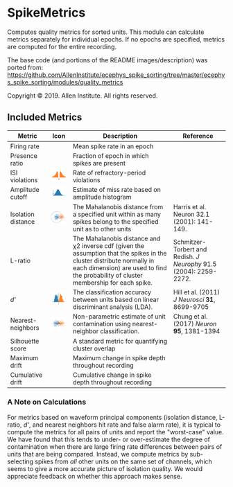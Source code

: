 # SpikeMetrics
Computes quality metrics for sorted units. This module can calculate metrics separately for individual epochs. If no epochs are specified, metrics are computed for the entire recording.

The base code (and portions of the README images/description) was ported from: https://github.com/AllenInstitute/ecephys_spike_sorting/tree/master/ecephys_spike_sorting/modules/quality_metrics

Copyright © 2019. Allen Institute.  All rights reserved.

## Included Metrics

| Metric             | Icon                     | Description                                        |    Reference     |
| ------------------ |:------------------------:| -------------------------------------------------- | -----------------|
| Firing rate        |                          | Mean spike rate in an epoch                        |                  |
| Presence ratio     |                          | Fraction of epoch in which spikes are present      |                  |
| ISI violations     |![](images/isi_viol.png)  | Rate of refractory-period violations               |                  |
| Amplitude cutoff   |![](images/amp_cut.png)   | Estimate of miss rate based on amplitude histogram |                  |
| Isolation distance |![](images/isol_dist.png) | The Mahalanobis distance from a specified unit within as many spikes belong to the specified unit as to other units   | Harris et al. Neuron 32.1 (2001): 141-149. |
| L-ratio            |                          | The Mahalanobis distance and χ2 inverse cdf (given the assumption that the spikes in the cluster distribute normally in each dimension) are used to find the probability of cluster membership for each spike. |        Schmitzer-Torbert and Redish. _J Neurophy_  91.5 (2004): 2259-2272.         |
| _d'_               |![](images/d_prime.png)   | The classification accuracy between units based on linear discriminant analysis (LDA).               | Hill et al. (2011) _J Neurosci_ **31**, 8699-9705 |
| Nearest-neighbors  |![](images/nn_overlap.png)| Non-parametric estimate of unit contamination using nearest-neighbor classification.      | Chung et al. (2017) _Neuron_ **95**, 1381-1394 |
| Silhouette score  |                           | A standard metric for quantifying cluster overlap      |         |
| Maximum drift     |                           | Maximum change in spike depth throughout recording    |         |
| Cumulative drift  |                           | Cumulative change in spike depth throughout recording |         |

### A Note on Calculations

For metrics based on waveform principal components (isolation distance, L-ratio, _d'_, and nearest neighbors hit rate and false alarm rate), it is typical to compute the metrics for all pairs of units and report the "worst-case" value. We have found that this tends to under- or over-estimate the degree of contamination when there are large firing rate differences between pairs of units that are being compared. Instead, we compute metrics by sub-selecting spikes from _all_ other units on the same set of channels, which seems to give a more accurate picture of isolation quality. We would appreciate feedback on whether this approach makes sense.
